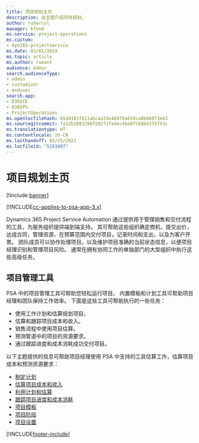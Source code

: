 ```yaml
---
title: 项目规划主页
description: 此主题介绍项目规划。
author: ruhercul
manager: kfend
ms.service: project-operations
ms.custom:
- dyn365-projectservice
ms.date: 03/01/2019
ms.topic: article
ms.author: rumant
audience: Admin
search.audienceType:
- admin
- customizer
- enduser
search.app:
- D365CE
- D365PS
- ProjectOperations
ms.openlocfilehash: 6544381f611a6caa24e4d470a659ca0b869f3e63
ms.sourcegitcommit: fa32b1893286f20271fa4ec4be8fc68bd135f53c
ms.translationtype: HT
ms.contentlocale: zh-CN
ms.lasthandoff: 02/15/2021
ms.locfileid: "5283807"
---
```

# <a name="project-planning-home-page"></a>项目规划主页

[!include [banner](../includes/psa-now-project-operations.md)]

[!INCLUDE[cc-applies-to-psa-app-3.x](../includes/cc-applies-to-psa-app-3x.md)]

Dynamics 365 Project Service Automation 通过提供用于管理销售和交付流程的工具，为服务组织提供端到端支持。 其可帮助这些组织确定商机，提交出价，达成合同，管理资源，在预算范围内交付项目，记录时间和支出，以及为客户开票。 团队成员可以协作处理项目，以及维护项目准确的当前状态信息，以便项目经理识别和管理项目风险。 通常在拥有协同工作的单独部门的大型组织中执行这些高级任务。

## <a name="project-management-tools"></a>项目管理工具

PSA 中的项目管理工具可帮助您轻松运行项目。 内置模板和计划工具可帮助项目经理和团队保持工作效率。 下面是这些工具可帮助执行的一些任务：

- 使用工作计划和估算规划项目。
- 估算和跟踪项目成本和收入。
- 销售流程中使用项目估算。
- 预测管道中的项目的资源要求。
- 通过跟踪进度和成本消耗成功交付项目。

以下主题提供的信息可帮助项目经理使用 PSA 中支持的工具估算工作，估算项目成本和预测资源要求：

- [制定计划](project-creating.md)
- [估算项目成本和收入](project-estimating.md)
- [利用计划和估算](project-leveraging.md)
- [跟踪项目进度和成本消耗](project-tracking.md)
- [项目模板](project-templates.md)
- [项目阶段](project-stages.md)
- [项目设置](project-settings.md)


[!INCLUDE[footer-include](../includes/footer-banner.md)]